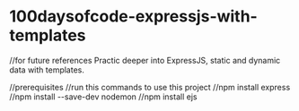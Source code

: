 # 100daysofcode-expressjs-with-templates
//for future references
Practic deeper into ExpressJS, static and dynamic data with templates. 

//prerequisites
//run this commands to use this project
//npm install express
//npm install --save-dev nodemon 
//npm install ejs
